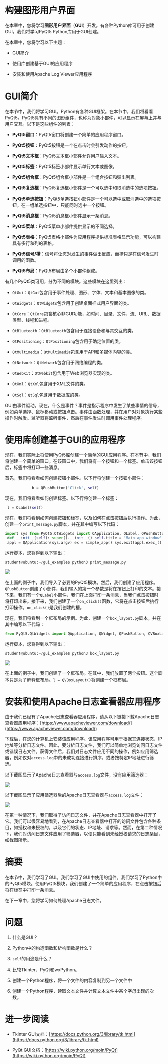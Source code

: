 # 构建图形用户界面

在本章中，您将学习**图形用户界面**（**GUI**）开发。有各种Python库可用于创建GUI。我们将学习PyQt5 Python库用于GUI创建。

在本章中，您将学习以下主题：

+   GUI简介

+   使用库创建基于GUI的应用程序

+   安装和使用Apache Log Viewer应用程序

# GUI简介

在本节中，我们将学习GUI。Python有各种GUI框架。在本节中，我们将看看PyQt5。PyQt5具有不同的图形组件，也称为对象小部件，可以显示在屏幕上并与用户交互。以下是这些组件的列表：

+   **PyQt5窗口**：PyQt5窗口将创建一个简单的应用程序窗口。

+   **PyQt5按钮**：PyQt5按钮是一个在点击时会引发动作的按钮。

+   **PyQt5文本框**：PyQt5文本框小部件允许用户输入文本。

+   **PyQt5标签**：PyQt5标签小部件显示单行文本或图像。

+   **PyQt5组合框**：PyQt5组合框小部件是一个组合按钮和弹出列表。

+   **PyQt5复选框**：PyQt5复选框小部件是一个可以选中和取消选中的选项按钮。

+   **PyQt5单选按钮**：PyQt5单选按钮小部件是一个可以选中或取消选中的选项按钮。在一组单选按钮中，只能同时选中一个按钮。

+   **PyQt5消息框**：PyQt5消息框小部件显示一条消息。

+   **PyQt5菜单**：PyQt5菜单小部件提供显示的不同选择。

+   **PyQt5表格**：PyQt5表格小部件为应用程序提供标准表格显示功能，可以构建具有多行和列的表格。

+   **PyQt5信号/槽**：信号将让您对发生的事件做出反应，而槽只是在信号发生时调用的函数。

+   **PyQt5布局**：PyQt5布局由多个小部件组成。

有几个PyQt5类可用，分为不同的模块。这些模块在这里列出：

+   `QtGui`：`QtGui`包含用于事件处理、图形、字体、文本和基本图像的类。

+   `QtWidgets`：`QtWidgets`包含用于创建桌面样式用户界面的类。

+   `QtCore`：`QtCore`包含核心非GUI功能，如时间、目录、文件、流、URL、数据类型、线程和进程。

+   `QtBluetooth`：`QtBluetooth`包含用于连接设备和与其交互的类。

+   `QtPositioning`：`QtPositioning`包含用于确定位置的类。

+   `QtMultimedia`：`QtMultimedia`包含用于API和多媒体内容的类。

+   `QtNetwork`：`QtNetwork`包含用于网络编程的类。

+   `QtWebKit`：`QtWebkit`包含用于Web浏览器实现的类。

+   `QtXml`：`QtXml`包含用于XML文件的类。

+   `QtSql`：`QtSql`包含用于数据库的类。

GUI由事件驱动。现在，什么是事件？事件是指示程序中发生了某些事情的信号，例如菜单选择、鼠标移动或按钮点击。事件由函数处理，并在用户对对象执行某些操作时触发。监听器将监听事件，然后在事件发生时调用事件处理程序。

# 使用库创建基于GUI的应用程序

现在，我们实际上将使用PyQt5库创建一个简单的GUI应用程序。在本节中，我们将创建一个简单的窗口。在该窗口中，我们将有一个按钮和一个标签。单击该按钮后，标签中将打印一些消息。

首先，我们将看看如何创建按钮小部件。以下行将创建一个按钮小部件：

```py
            b = QPushButton('Click', self)
```

现在，我们将看看如何创建标签。以下行将创建一个标签：

```py
 l = QLabel(self)
```

现在，我们将看到如何创建按钮和标签，以及如何在点击按钮后执行操作。为此，创建一个`print_message.py`脚本，并在其中编写以下代码：

```py
import sys from PyQt5.QtWidgets import QApplication, QLabel, QPushButton, QWidget from PyQt5.QtCore import pyqtSlot from PyQt5.QtGui import QIcon class simple_app(QWidget):
 def __init__(self): super().__init__() self.title = 'Main app window' self.left = 20 self.top = 20 self.height = 300 self.width = 400 self.app_initialize() def app_initialize(self): self.setWindowTitle(self.title) self.setGeometry(self.left, self.top, self.height, self.width) b = QPushButton('Click', self) b.setToolTip('Click on the button !!') b.move(100,70) self.l = QLabel(self) self.l.resize(100,50) self.l.move(100,200) b.clicked.connect(self.on_click) self.show() @pyqtSlot() def on_click(self):self.l.setText("Hello World") if __name__ == '__main__':
 appl = QApplication(sys.argv) ex = simple_app() sys.exit(appl.exec_())
```

运行脚本，您将得到以下输出：

```py
student@ubuntu:~/gui_example$ python3 print_message.py
```

![](assets/27a93e6c-9702-455c-870f-af942561b795.jpg)

在上面的例子中，我们导入了必要的PyQt5模块。然后，我们创建了应用程序。`QPushButton`创建了小部件，我们输入的第一个参数是将在按钮上打印的文本。接下来，我们有一个`QLabel`小部件，我们在上面打印一条消息，当我们点击按钮时将打印出来。接下来，我们创建了一个`on_click()`函数，它将在点击按钮后执行打印操作。`on_click()`是我们创建的槽。

现在，我们将看到一个框布局的示例。为此，创建一个`box_layout.py`脚本，并在其中编写以下代码：

```py
from PyQt5.QtWidgets import QApplication, QWidget, QPushButton, QVBoxLayout appl = QApplication([]) make_window = QWidget() layout = QVBoxLayout() layout.addWidget(QPushButton('Button 1')) layout.addWidget(QPushButton('Button 2')) make_window.setLayout(l) make_window.show() appl.exec_()
```

运行脚本，您将得到以下输出：

```py
student@ubuntu:~/gui_example$ python3 box_layout.py
```

![](assets/f3f5d264-0cf2-42d2-b1fe-16f4e21de4d2.png)

在上面的例子中，我们创建了一个框布局。在其中，我们放置了两个按钮。这个脚本只是为了解释框布局。`l = QVBoxLayout()`将创建一个框布局。

# 安装和使用Apache日志查看器应用程序

由于我们已经有了Apache日志查看器应用程序，请从以下链接下载Apache日志查看器应用程序：[https://www.apacheviewer.com/download/](https://www.apacheviewer.com/download/)

下载后，在您的计算机上安装该应用程序。该应用程序可用于根据其连接状态、IP地址等分析日志文件。因此，要分析日志文件，我们可以简单地浏览访问日志文件或错误日志文件。获得文件后，我们对日志文件应用不同的操作，例如应用筛选器，例如仅对`access.log`中的未成功连接进行排序，或者按特定IP地址进行筛选。

以下截图显示了Apache日志查看器与`access.log`文件，没有应用筛选器：

![](assets/edb4c1c2-51be-400b-96a5-ab38178f7f74.jpg)

以下截图显示了应用筛选器后的Apache日志查看器与`access.log`文件：

![](assets/c88aab5c-c72d-4f49-ba2d-810f6982760b.png)

在第一种情况下，我们取得了访问日志文件，并在Apache日志查看器中打开了它。我们可以很容易地看到，在Apache日志查看器中打开的访问文件包含各种条目，如授权和未授权的，以及它们的状态、IP地址、请求等。然而，在第二种情况下，我们对访问日志文件应用了筛选器，以便只能看到未经授权请求的日志条目，如截图所示。

# 摘要

在本节中，我们学习了GUI。我们学习了GUI中使用的组件。我们学习了Python中的PyQt5模块。使用PyQt5模块，我们创建了一个简单的应用程序，在点击按钮后将在标签中打印一条消息。

在下一章中，您将学习如何处理Apache日志文件。

# 问题

1.  什么是GUI？

1.  Python中的构造函数和析构函数是什么？

1.  `self`的用途是什么？

1.  比较Tkinter、PyQt和wxPython。

1.  创建一个Python程序，将一个文件的内容复制到另一个文件中

1.  创建一个Python程序，读取文本文件并计算文本文件中某个字母出现的次数。

# 进一步阅读

+   Tkinter GUI文档：[https://docs.python.org/3/library/tk.html](https://docs.python.org/3/library/tk.html)

+   PyQt GUI文档：[https://wiki.python.org/moin/PyQt](https://wiki.python.org/moin/PyQt)
